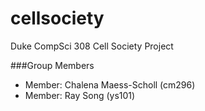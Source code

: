 # cellsociety 

Duke CompSci 308 Cell Society Project

###Group Members
+ Member: Chalena Maess-Scholl (cm296)
+ Member: Ray Song (ys101)